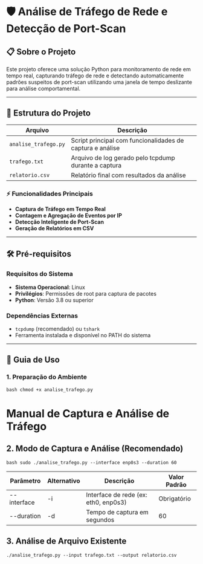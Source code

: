 # 🛡️ Análise de Tráfego de Rede e Detecção de Port-Scan

## 📋 Sobre o Projeto

Este projeto oferece uma solução Python para monitoramento de rede em tempo real, capturando tráfego de rede e detectando automaticamente padrões suspeitos de port-scan utilizando uma janela de tempo deslizante para análise comportamental.

---

## 🚀 Estrutura do Projeto

| Arquivo | Descrição |
|---------|-----------|
| `analise_trafego.py` | Script principal com funcionalidades de captura e análise |
| `trafego.txt` | Arquivo de log gerado pelo tcpdump durante a captura |
| `relatorio.csv` | Relatório final com resultados da análise |

### ⚡ Funcionalidades Principais
- **Captura de Tráfego em Tempo Real**
- **Contagem e Agregação de Eventos por IP**
- **Detecção Inteligente de Port-Scan**
- **Geração de Relatórios em CSV**

---

## 🛠️ Pré-requisitos

### Requisitos do Sistema
- **Sistema Operacional**: Linux
- **Privilégios**: Permissões de root para captura de pacotes
- **Python**: Versão 3.8 ou superior

### Dependências Externas
- `tcpdump` (recomendado) ou `tshark`
- Ferramenta instalada e disponível no PATH do sistema

---


## 📖 Guia de Uso

### 1. Preparação do Ambiente
`bash
chmod +x analise_trafego.py
`

# Manual de Captura e Análise de Tráfego

## 2. Modo de Captura e Análise (Recomendado)

`bash
sudo ./analise_trafego.py --interface enp0s3 --duration 60`


| Parâmetro   | Alternativo | Descrição                            | Valor Padrão |
| ----------- | ----------- | ------------------------------------ | ------------ |
| --interface | -i          | Interface de rede (ex: eth0, enp0s3) | Obrigatório  |
| --duration  | -d          | Tempo de captura em segundos         | 60           |


## 3. Análise de Arquivo Existente

`./analise_trafego.py --input trafego.txt --output relatorio.csv`








